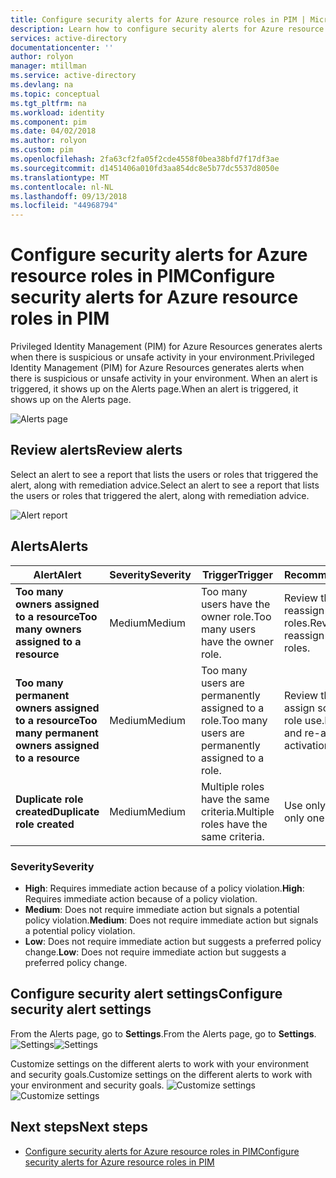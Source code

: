 ```yaml
---
title: Configure security alerts for Azure resource roles in PIM | Microsoft Docs
description: Learn how to configure security alerts for Azure resource roles in Azure AD Privileged Identity Management (PIM).
services: active-directory
documentationcenter: ''
author: rolyon
manager: mtillman
ms.service: active-directory
ms.devlang: na
ms.topic: conceptual
ms.tgt_pltfrm: na
ms.workload: identity
ms.component: pim
ms.date: 04/02/2018
ms.author: rolyon
ms.custom: pim
ms.openlocfilehash: 2fa63cf2fa05f2cde4558f0bea38bfd7f17df3ae
ms.sourcegitcommit: d1451406a010fd3aa854dc8e5b77dc5537d8050e
ms.translationtype: MT
ms.contentlocale: nl-NL
ms.lasthandoff: 09/13/2018
ms.locfileid: "44968794"
---
```

# <a name="configure-security-alerts-for-azure-resource-roles-in-pim"></a><span data-ttu-id="c16bf-103">Configure security alerts for Azure resource roles in PIM</span><span class="sxs-lookup"><span data-stu-id="c16bf-103">Configure security alerts for Azure resource roles in PIM</span></span>
<span data-ttu-id="c16bf-104">Privileged Identity Management (PIM) for Azure Resources generates alerts when there is suspicious or unsafe activity in your environment.</span><span class="sxs-lookup"><span data-stu-id="c16bf-104">Privileged Identity Management (PIM) for Azure Resources generates alerts when there is suspicious or unsafe activity in your environment.</span></span> <span data-ttu-id="c16bf-105">When an alert is triggered, it shows up on the Alerts page.</span><span class="sxs-lookup"><span data-stu-id="c16bf-105">When an alert is triggered, it shows up on the Alerts page.</span></span> 

![Alerts page](media/azure-pim-resource-rbac/RBAC-alerts-home.png)

## <a name="review-alerts"></a><span data-ttu-id="c16bf-107">Review alerts</span><span class="sxs-lookup"><span data-stu-id="c16bf-107">Review alerts</span></span>
<span data-ttu-id="c16bf-108">Select an alert to see a report that lists the users or roles that triggered the alert, along with remediation advice.</span><span class="sxs-lookup"><span data-stu-id="c16bf-108">Select an alert to see a report that lists the users or roles that triggered the alert, along with remediation advice.</span></span>

![Alert report](media/azure-pim-resource-rbac/rbac-alert-info.png)

## <a name="alerts"></a><span data-ttu-id="c16bf-110">Alerts</span><span class="sxs-lookup"><span data-stu-id="c16bf-110">Alerts</span></span>
| <span data-ttu-id="c16bf-111">Alert</span><span class="sxs-lookup"><span data-stu-id="c16bf-111">Alert</span></span> | <span data-ttu-id="c16bf-112">Severity</span><span class="sxs-lookup"><span data-stu-id="c16bf-112">Severity</span></span> | <span data-ttu-id="c16bf-113">Trigger</span><span class="sxs-lookup"><span data-stu-id="c16bf-113">Trigger</span></span> | <span data-ttu-id="c16bf-114">Recommendation</span><span class="sxs-lookup"><span data-stu-id="c16bf-114">Recommendation</span></span> |
| --- | --- | --- | --- |
| <span data-ttu-id="c16bf-115">**Too many owners assigned to a resource**</span><span class="sxs-lookup"><span data-stu-id="c16bf-115">**Too many owners assigned to a resource**</span></span> |<span data-ttu-id="c16bf-116">Medium</span><span class="sxs-lookup"><span data-stu-id="c16bf-116">Medium</span></span> |<span data-ttu-id="c16bf-117">Too many users have the owner role.</span><span class="sxs-lookup"><span data-stu-id="c16bf-117">Too many users have the owner role.</span></span> |<span data-ttu-id="c16bf-118">Review the users in the list and reassign some to less privileged roles.</span><span class="sxs-lookup"><span data-stu-id="c16bf-118">Review the users in the list and reassign some to less privileged roles.</span></span> |
| <span data-ttu-id="c16bf-119">**Too many permanent owners assigned to a resource**</span><span class="sxs-lookup"><span data-stu-id="c16bf-119">**Too many permanent owners assigned to a resource**</span></span> |<span data-ttu-id="c16bf-120">Medium</span><span class="sxs-lookup"><span data-stu-id="c16bf-120">Medium</span></span> |<span data-ttu-id="c16bf-121">Too many users are permanently assigned to a role.</span><span class="sxs-lookup"><span data-stu-id="c16bf-121">Too many users are permanently assigned to a role.</span></span> |<span data-ttu-id="c16bf-122">Review the users in the list and re-assign some to require activation for role use.</span><span class="sxs-lookup"><span data-stu-id="c16bf-122">Review the users in the list and re-assign some to require activation for role use.</span></span> |
| <span data-ttu-id="c16bf-123">**Duplicate role created**</span><span class="sxs-lookup"><span data-stu-id="c16bf-123">**Duplicate role created**</span></span> |<span data-ttu-id="c16bf-124">Medium</span><span class="sxs-lookup"><span data-stu-id="c16bf-124">Medium</span></span> |<span data-ttu-id="c16bf-125">Multiple roles have the same criteria.</span><span class="sxs-lookup"><span data-stu-id="c16bf-125">Multiple roles have the same criteria.</span></span> |<span data-ttu-id="c16bf-126">Use only one of these roles.</span><span class="sxs-lookup"><span data-stu-id="c16bf-126">Use only one of these roles.</span></span> |


### <a name="severity"></a><span data-ttu-id="c16bf-127">Severity</span><span class="sxs-lookup"><span data-stu-id="c16bf-127">Severity</span></span>
* <span data-ttu-id="c16bf-128">**High**: Requires immediate action because of a policy violation.</span><span class="sxs-lookup"><span data-stu-id="c16bf-128">**High**: Requires immediate action because of a policy violation.</span></span> 
* <span data-ttu-id="c16bf-129">**Medium**: Does not require immediate action but signals a potential policy violation.</span><span class="sxs-lookup"><span data-stu-id="c16bf-129">**Medium**: Does not require immediate action but signals a potential policy violation.</span></span>
* <span data-ttu-id="c16bf-130">**Low**: Does not require immediate action but suggests a preferred policy change.</span><span class="sxs-lookup"><span data-stu-id="c16bf-130">**Low**: Does not require immediate action but suggests a preferred policy change.</span></span>

## <a name="configure-security-alert-settings"></a><span data-ttu-id="c16bf-131">Configure security alert settings</span><span class="sxs-lookup"><span data-stu-id="c16bf-131">Configure security alert settings</span></span>
<span data-ttu-id="c16bf-132">From the Alerts page, go to **Settings**.</span><span class="sxs-lookup"><span data-stu-id="c16bf-132">From the Alerts page, go to **Settings**.</span></span>
<span data-ttu-id="c16bf-133">![Settings](media/azure-pim-resource-rbac/rbac-navigate-settings.png)</span><span class="sxs-lookup"><span data-stu-id="c16bf-133">![Settings](media/azure-pim-resource-rbac/rbac-navigate-settings.png)</span></span>

<span data-ttu-id="c16bf-134">Customize settings on the different alerts to work with your environment and security goals.</span><span class="sxs-lookup"><span data-stu-id="c16bf-134">Customize settings on the different alerts to work with your environment and security goals.</span></span>
<span data-ttu-id="c16bf-135">![Customize settings](media/azure-pim-resource-rbac/rbac-alert-settings.png)</span><span class="sxs-lookup"><span data-stu-id="c16bf-135">![Customize settings](media/azure-pim-resource-rbac/rbac-alert-settings.png)</span></span>

## <a name="next-steps"></a><span data-ttu-id="c16bf-136">Next steps</span><span class="sxs-lookup"><span data-stu-id="c16bf-136">Next steps</span></span>

- [<span data-ttu-id="c16bf-137">Configure security alerts for Azure resource roles in PIM</span><span class="sxs-lookup"><span data-stu-id="c16bf-137">Configure security alerts for Azure resource roles in PIM</span></span>](pim-resource-roles-configure-alerts.md)
